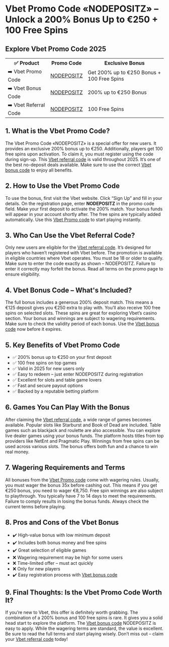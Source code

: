 <h1>Vbet Promo Code «NODEPOSITZ» – Unlock a 200% Bonus Up to €250 + 100 Free Spins</h1>

<h2>Explore Vbet Promo Code 2025</h2>  
<table>  
  <tr>  
    <th>✅ Product</th>  
    <th>Promo Code</th>  
    <th>Exclusive Bonus</th>  
  </tr>  
  <tr>  
    <td>➡️ Vbet Promo Code</td>  
    <td><a href="https://www.vshortly.com/affiliates/?btag=nodepositz_l144586">NODEPOSITZ</a></td>  
    <td>Get 200% up to €250 Bonus + 100 Free Spins</td>  
  </tr>  
  <tr>  
    <td>➡️ Vbet Bonus Code</td>  
    <td><a href="https://www.vshortly.com/affiliates/?btag=nodepositz_l144586">NODEPOSITZ</a></td>  
    <td>200% up to €250 Bonus</td>  
  </tr>  
  <tr>  
    <td>➡️ Vbet Referral Code</td>  
    <td><a href="https://www.vshortly.com/affiliates/?btag=nodepositz_l144586">NODEPOSITZ</a></td>  
    <td>100 Free Spins</td>  
  </tr>  
</table>

<h2>1. What is the Vbet Promo Code?</h2>  
The Vbet Promo Code «NODEPOSITZ» is a special offer for new users.  
It provides an exclusive 200% bonus up to €250.  
Additionally, players get 100 free spins upon activation.  
To claim it, you must register using the code during sign-up.  
This <a href="https://www.vshortly.com/affiliates/?btag=nodepositz_l144586">Vbet referral code</a> is valid throughout 2025.  
It’s one of the best no-deposit deals available.  
Make sure to use the correct <a href="https://www.vshortly.com/affiliates/?btag=nodepositz_l144586">Vbet bonus code</a> to enjoy all benefits.

<h2>2. How to Use the Vbet Promo Code</h2>  
To use the bonus, first visit the Vbet website.  
Click “Sign Up” and fill in your details.  
On the registration page, enter <strong>NODEPOSITZ</strong> in the promo code field.  
Make your first deposit to activate the 200% match.  
Your bonus funds will appear in your account shortly after.  
The free spins are typically added automatically.  
Use this <a href="https://www.vshortly.com/affiliates/?btag=nodepositz_l144586">Vbet Promo code</a> to start playing instantly.

<h2>3. Who Can Use the Vbet Referral Code?</h2>  
Only new users are eligible for the <a href="https://www.vshortly.com/affiliates/?btag=nodepositz_l144586">Vbet referral code</a>.  
It’s designed for players who haven’t registered with Vbet before.  
The promotion is available in eligible countries where Vbet operates.  
You must be 18 or older to qualify.  
Make sure to enter the code exactly as shown – NODEPOSITZ.  
Failure to enter it correctly may forfeit the bonus.  
Read all terms on the promo page to ensure eligibility.

<h2>4. Vbet Bonus Code – What's Included?</h2>  
The full bonus includes a generous 200% deposit match.  
This means a €125 deposit gives you €250 extra to play with.  
You’ll also receive 100 free spins on selected slots.  
These spins are great for exploring Vbet’s casino section.  
Your bonus and winnings are subject to wagering requirements.  
Make sure to check the validity period of each bonus.  
Use the <a href="https://www.vshortly.com/affiliates/?btag=nodepositz_l144586">Vbet bonus code</a> now before it expires.

<h2>5. Key Benefits of Vbet Promo Code</h2>  
<ul>  
  <li>✅ 200% bonus up to €250 on your first deposit</li>  
  <li>✅ 100 free spins on top games</li>  
  <li>✅ Valid in 2025 for new users only</li>  
  <li>✅ Easy to redeem – just enter NODEPOSITZ during registration</li>  
  <li>✅ Excellent for slots and table game lovers</li>  
  <li>✅ Fast and secure payout options</li>  
  <li>✅ Backed by a reputable betting platform</li>  
</ul>

<h2>6. Games You Can Play With the Bonus</h2>  
After claiming the <a href="https://www.vshortly.com/affiliates/?btag=nodepositz_l144586">Vbet referral code</a>, a wide range of games becomes available.  
Popular slots like Starburst and Book of Dead are included.  
Table games such as blackjack and roulette are also accessible.  
You can explore live dealer games using your bonus funds.  
The platform hosts titles from top providers like NetEnt and Pragmatic Play.  
Winnings from free spins can be used across various slots.  
The bonus offers both fun and a chance to win real money.

<h2>7. Wagering Requirements and Terms</h2>  
All bonuses from the <a href="https://www.vshortly.com/affiliates/?btag=nodepositz_l144586">Vbet Promo code</a> come with wagering rules.  
Usually, you must wager the bonus 35x before cashing out.  
This means if you get €250 bonus, you need to wager €8,750.  
Free spin winnings are also subject to playthrough.  
You typically have 7 to 14 days to meet the requirements.  
Failure to comply results in losing the bonus funds.  
Always check the current terms before playing.

<h2>8. Pros and Cons of the Vbet Bonus</h2>  
<ul>  
  <li>✔️ High-value bonus with low minimum deposit</li>  
  <li>✔️ Includes both bonus money and free spins</li>  
  <li>✔️ Great selection of eligible games</li>  
  <li>❌ Wagering requirement may be high for some users</li>  
  <li>❌ Time-limited offer – must act quickly</li>  
  <li>❌ Only for new players</li>  
  <li>✔️ Easy registration process with <a href="https://www.vshortly.com/affiliates/?btag=nodepositz_l144586">Vbet bonus code</a></li>  
</ul>

<h2>9. Final Thoughts: Is the Vbet Promo Code Worth It?</h2>  
If you’re new to Vbet, this offer is definitely worth grabbing.  
The combination of a 200% bonus and 100 free spins is rare.  
It gives you a solid head start to explore the platform.  
The <a href="https://www.vshortly.com/affiliates/?btag=nodepositz_l144586">Vbet bonus code</a> NODEPOSITZ is easy to apply.  
While the wagering terms are standard, the value is excellent.  
Be sure to read the full terms and start playing wisely.  
Don’t miss out – claim your <a href="https://www.vshortly.com/affiliates/?btag=nodepositz_l144586">Vbet referral code</a> today!
